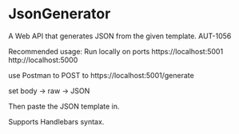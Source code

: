 # JsonGenerator
A Web API that generates JSON from the given template. AUT-1056

Recommended usage:
Run locally on ports 
https://localhost:5001
http://localhost:5000

use Postman to POST to
https://localhost:5001/generate

set body -> raw -> JSON

Then paste the JSON template in. 

Supports Handlebars syntax.
